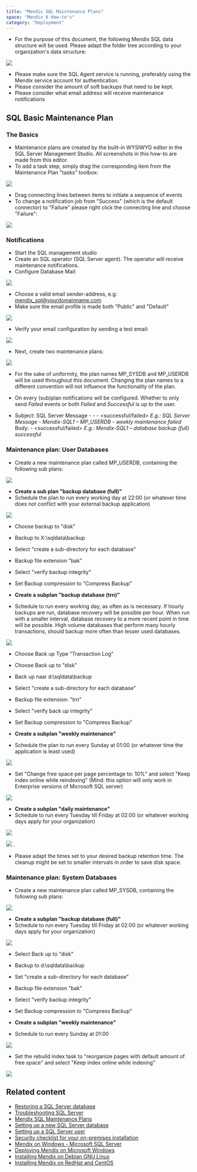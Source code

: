 ```yaml
---
title: "Mendix SQL Maintenance Plans"
space: "Mendix 6 How-to's"
category: "Deployment"
---
```

*   For the purpose of this document, the following Mendix SQL data structure will be used. Please adapt the folder tree according to your organization's data structure:

![](attachments/18448653/18580650.jpg)

*   Please make sure the SQL Agent service is running, preferably using the Mendix service account for authentication.
*   Please consider the amount of soft backups that need to be kept.
*   Please consider what email address will receive maintenance notifications

## **SQL Basic Maintenance Plan**

### **The Basics**

*   Maintenance plans are created by the built-in WYSIWYG editor in the SQL Server Management Studio. All screenshots in this how-to are made from this editor.
*   To add a task step, simply drag the corresponding item from the Maintenance Plan "tasks" toolbox:

![](attachments/18448653/18580649.jpg)

*   Drag connecting lines between items to initiate a sequence of events
*   To change a notification job from "Success" (which is the default connector) to "Failure" please right click the connecting line and choose "Failure":

![](attachments/18448653/18580648.jpg)

### **Notifications**

*   Start the SQL management studio
*   Create an SQL operator (SQL Server agent). The operator will receive maintenance notifications.
*   Configure Database Mail:

![](attachments/18448653/18580653.png)

*   Choose a valid email sender-address, e.g: mendix_sql@yourdomainname.com
*   Make sure the email profile is made both "Public" and "Default"

![](attachments/18448653/18580663.png)

*   Verify your email configuration by sending a test email:

![](attachments/18448653/18580662.png)

*   Next, create two maintenance plans:

![](attachments/18448653/18580661.png)

*   For the sake of uniformity, the plan names MP_SYSDB and MP_USERDB will be used throughout this document. Changing the plan names to a different convention will not influence the functionality of the plan.
*   On every (sub)plan notifications will be configured. Whether to only send _Failed_ events or both _Failed_ and _Successful_ is up to the user.

*   Subject: SQL Server Message - <sql instance> - <maintenance plan name> - <subplan name> <successful/failed>
    _E.g.: SQL Server Message - Mendix-SQL1 – MP_USERDB - weekly maintenance failed_
    Body: <sql instance> - <subplan name> <successful/failed>
    _E.g.:_ _Mendix-SQL1 – database backup (full) successful_

### **Maintenance plan: User Databases**

*   Create a new maintenance plan called MP_USERDB, containing the following sub plans:

![](attachments/18448653/18580660.png)

*   **Create a sub plan "backup database (full)"**
*   Schedule the plan to run every working day at 22:00 (or whatever time does not conflict with your external backup application)

![](attachments/18448653/18580667.png)

*   Choose backup to "disk"
*   Backup to X:\sqldata\backup
*   Select "create a sub-directory for each database"
*   Backup file extension "bak"
*   Select "verify backup integrity"
*   Set Backup compression to "Compress Backup"

*   **Create a subplan "backup database (trn)"**
*   Schedule to run every working day, as often as is necessary. If hourly backups are run, database recovery will be possible per hour. When run with a smaller interval, database recovery to a more recent point in time will be possible. High volume databases that perform many hourly transactions, should backup more often than lesser used databases.

![](attachments/18448653/18580666.png)

*   Choose Back up Type "Transaction Log"
*   Choose Back up to "disk"
*   Back up naar d:\sqldata\backup
*   Select "create a sub-directory for each database"
*   Backup file extension: "trn"
*   Select "verify back up integrity"
*   Set Backup compression to "Compress Backup"

*   **Create a subplan "weekly maintenance"**
*   Schedule the plan to run every Sunday at 01:00 (or whatever time the application is least used)

![](attachments/18448653/18580665.png)

*   Set "Change free space per page percentage to: 10%" and select "Keep index online while reindexing" (Mind: this option will only work in Enterprise versions of Microsoft SQL server)

![](attachments/18448653/18580659.png)

*   **Create a subplan "daily maintenance"**
*   Schedule to run every Tuesday till Friday at 02:00 (or whatever working days apply for your organization)

![](attachments/18448653/18580668.png)

![](attachments/18448653/18580658.png) .

*   Please adapt the times set to your desired backup retention time. The cleanup might be set to smaller intervals in order to save disk space.

### **Maintenance plan: System Databases**

*   Create a new maintenance plan called MP_SYSDB, containing the following sub plans:

![](attachments/18448653/18580652.png)

*   **Create a subplan "backup database (full)"**
*   Schedule to run every Tuesday till Friday at 02:00 (or whatever working days apply for your organization)

![](attachments/18448653/18580654.png)

*   Select Back up to "disk"
*   Backup to d:\sqldata\backup
*   Set "create a sub-directory for each database"
*   Backup file extension "bak"
*   Select "verify backup integrity"
*   Set Backup compression to "Compress Backup"

*   **Create a subplan "weekly maintenance"**
*   Schedule to run every Sunday at 01:00

![](attachments/18448653/18580651.png)

*   Set the rebuild index task to "reorganize pages with default amount of free space" and select "Keep index online while indexing"

![](attachments/18448653/18580655.png)

## Related content

*   [Restoring a SQL Server database](/howto6/restoring-a-sql-server-database)
*   [Troubleshooting SQL Server](/howto6/troubleshooting-sql-server)
*   [Mendix SQL Maintenance Plans](/howto6/mendix-sql-maintenance-plans)
*   [Setting up a new SQL Server database](/howto6/setting-up-a-new-sql-server-database)
*   [Setting up a SQL Server user](/howto6/setting-up-a-sql-server-user)
*   [Security checklist for your on-premises installation](/howto6/security-checklist-for-your-on-premises-installation)
*   [Mendix on Windows - Microsoft SQL Server](/howto6/mendix-on-windows-microsoft-sql-server)
*   [Deploying Mendix on Microsoft Windows](/howto6/deploy-mendix-on-microsoft-windows)
*   [Installing Mendix on Debian GNU Linux](/howto6/installing-mendix-on-debian-gnu-linux)
*   [Installing Mendix on RedHat and CentOS](/howto6/installing-mendix-on-redhat-and-centos)
